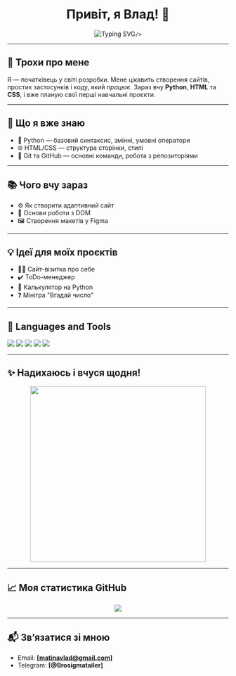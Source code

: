 <!-- Вітальна анімація -->
<h1 align="center">Привіт, я Влад! 👋</h1>
<p align="center">
  <img src="https://readme-typing-svg.herokuapp.com?font=Fira+Code&duration=3000&pause=1000&color=58A6FF&center=true&vCenter=true&multiline=true&width=450&lines=Починаючий+розробник+з+України;Люблю+вчити+Python+HTML+CSS;Готую+свої+перші+проєкти!" alt="Typing SVG"
    
    />
</p>

---

## 🧠 Трохи про мене

Я — початківець у світі розробки. Мене цікавить створення сайтів, простих застосунків і коду, який *працює*. Зараз вчу **Python**, **HTML** та **CSS**, і вже планую свої перші навчальні проєкти.

---

## 🚀 Що я вже знаю

- 🐍 Python — базовий синтаксис, змінні, умовні оператори
- 🌐 HTML/CSS — структура сторінки, стилі
- 💾 Git та GitHub — основні команди, робота з репозиторіями

---

## 📚 Чого вчу зараз

- ⚙️ Як створити адаптивний сайт
- 🧩 Основи роботи з DOM
- 🖼 Створення макетів у Figma

---

## 💡 Ідеї для моїх проєктів

- 👨‍💻 Сайт-візитка про себе
- ✔️ ToDo-менеджер
- 🔢 Калькулятор на Python
- ❓ Мінігра "Вгадай число"

---

## 🧰 Languages and Tools

<p align="left">
  <img src="https://img.shields.io/badge/Python-3776AB?style=for-the-badge&logo=python&logoColor=white"/>
  <img src="https://img.shields.io/badge/HTML5-E34F26?style=for-the-badge&logo=html5&logoColor=white"/>
  <img src="https://img.shields.io/badge/CSS3-1572B6?style=for-the-badge&logo=css3&logoColor=white"/>
  <img src="https://img.shields.io/badge/Git-F05032?style=for-the-badge&logo=git&logoColor=white"/>
  <img src="https://img.shields.io/badge/GitHub-181717?style=for-the-badge&logo=github&logoColor=white"/>
</p>

---

## ✨ Надихаюсь і вчуся щодня!

<p align="center">
  <img src="https://media.giphy.com/media/qgQUggAC3Pfv687qPC/giphy.gif" width="400" />
</p>

---

## 📈 Моя статистика GitHub

<p align="center">
  <img src="https://github-readme-stats.vercel.app/api?username=vladislav5242&show_icons=true&theme=radical" />
</p>

---

## 📬 Зв’язатися зі мною

- Email: **[matinavlad@gmail.com]**
- Telegram: **[@Brosigmatailer]**
